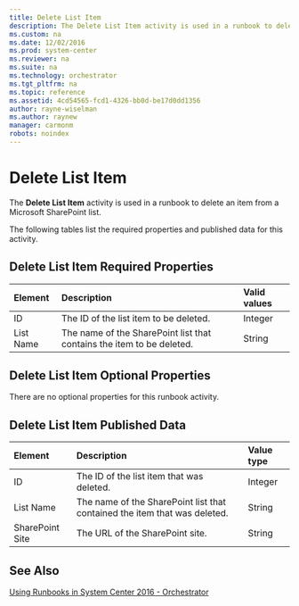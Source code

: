 ```yaml
---
title: Delete List Item
description: The Delete List Item activity is used in a runbook to delete an item from a Microsoft SharePoint list.
ms.custom: na
ms.date: 12/02/2016
ms.prod: system-center
ms.reviewer: na
ms.suite: na
ms.technology: orchestrator
ms.tgt_pltfrm: na
ms.topic: reference
ms.assetid: 4cd54565-fcd1-4326-bb0d-be17d0dd1356
author: rayne-wiselman
ms.author: raynew
manager: carmonm
robots: noindex
---
```

# Delete List Item

The **Delete List Item** activity is used in a runbook to delete an item from a Microsoft SharePoint list.

The following tables list the required properties and published data for this activity.

## Delete List Item Required Properties

| **Element** | **Description**   | **Valid values** |
|:---|:---|:---|
| ID   | The ID of the list item to be deleted.   | Integer   |
| List Name   | The name of the SharePoint list that contains the item to be deleted. | String   |

## Delete List Item Optional Properties

There are no optional properties for this runbook activity.

## Delete List Item Published Data

| **Element**   | **Description**   | **Value type** |
|:---|:---|:---|
| ID   | The ID of the list item that was deleted.   | Integer   |
| List Name   | The name of the SharePoint list that contained the item that was deleted. | String   |
| SharePoint Site | The URL of the SharePoint site.   | String   |

## See Also

[Using Runbooks in System Center 2016 - Orchestrator](https://technet.microsoft.com/en-us/library/hh403791.aspx)
